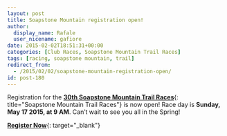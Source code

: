 ```yaml
---
layout: post
title: Soapstone Mountain registration open!
author: 
  display_name: Rafale
  user_nicename: gafiore
date: 2015-02-02T18:51:31+00:00
categories: [Club Races, Soapstone Mountain Trail Races]
tags: [racing, soapstone mountain, trail]
redirect_from: 
  - /2015/02/02/soapstone-mountain-registration-open/
id: post-180
---
```


Registration for the [**30th Soapstone Mountain Trail Races**]({{site.baseurl}}/club-races/soapstone-mountain-trail-races.html){: title="Soapstone Mountain Trail Races"} is now open! Race day is **Sunday, May 17 2015, at 9 AM**. Can’t wait to see you all in the Spring!

[**Register Now**](https://ultrasignup.com/register.aspx?did=31510){: target="_blank"}
